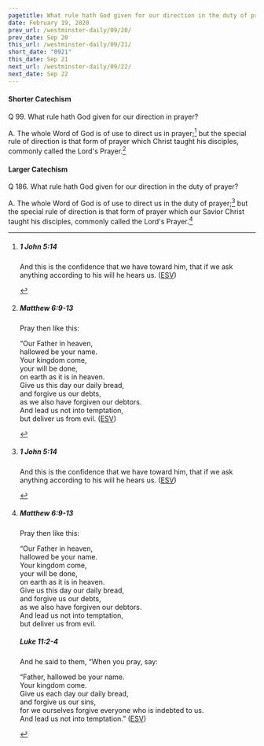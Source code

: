 ```yaml
---
pagetitle: What rule hath God given for our direction in the duty of prayer?
date: February 19, 2020
prev_url: /westminster-daily/09/20/
prev_date: Sep 20
this_url: /westminster-daily/09/21/
short_date: "0921"
this_date: Sep 21
next_url: /westminster-daily/09/22/
next_date: Sep 22
---
```


#### Shorter Catechism

<span class="q">Q 99.</span> What rule hath God given for our direction in prayer?

<span class="q">A.</span> The whole Word of God is of use to direct us in prayer;[^fnref:wsc1] but the special rule of direction is that form of prayer which Christ taught his disciples, commonly called the Lord's Prayer.[^fnref:wsc2]


[^fnref:wsc1]: <div class="esv"><h5>1 John 5:14</h5> <div class="esv-text"><p id="p62005014.01-1">And this is the confidence that we have toward him, that if we ask anything according to his will he hears us.  (<a href="http://www.esv.org" class="copyright">ESV</a>)</p> </div> </div>

[^fnref:wsc2]: <div class="esv"><h5>Matthew 6:9-13</h5> <div class="esv-text"><p id="p40006009.01-1"><span class="woc">Pray then like this:</span></p> <div class="block-indent"> <p class="line-group" id="p40006009.05-1"><span class="woc">&#8220;Our Father in heaven,<br /> hallowed be your name.</span><br />  <span class="woc">Your kingdom come,<br /> your will be done,<br /> <span class="indent"></span>on earth as it is in heaven.</span><br />  <span class="woc">Give us this day our daily bread,</span><br />  <span class="woc">and forgive us our debts,<br /> <span class="indent"></span>as we also have forgiven our debtors.</span><br />  <span class="woc">And lead us not into temptation,<br /> <span class="indent"></span>but deliver us from evil.</span>  (<a href="http://www.esv.org" class="copyright">ESV</a>)</p> </div> </div> </div>


#### Larger Catechism

<span class="q">Q 186.</span> What rule hath God given for our direction in the duty of prayer?

<span class="q">A.</span> The whole Word of God is of use to direct us in the duty of prayer;[^fnref:wlc1] but the special rule of direction is that form of prayer which our Savior Christ taught his disciples, commonly called the Lord's Prayer.[^fnref:wlc2]


[^fnref:wlc1]: <div class="esv"><h5>1 John 5:14</h5> <div class="esv-text"><p id="p62005014.01-1">And this is the confidence that we have toward him, that if we ask anything according to his will he hears us.  (<a href="http://www.esv.org" class="copyright">ESV</a>)</p> </div> </div>

[^fnref:wlc2]: <div class="esv"><h5>Matthew 6:9-13</h5> <div class="esv-text"><p id="p40006009.01-1"><span class="woc">Pray then like this:</span></p> <div class="block-indent"> <p class="line-group" id="p40006009.05-1"><span class="woc">&#8220;Our Father in heaven,<br /> hallowed be your name.</span><br />  <span class="woc">Your kingdom come,<br /> your will be done,<br /> <span class="indent"></span>on earth as it is in heaven.</span><br />  <span class="woc">Give us this day our daily bread,</span><br />  <span class="woc">and forgive us our debts,<br /> <span class="indent"></span>as we also have forgiven our debtors.</span><br />  <span class="woc">And lead us not into temptation,<br /> <span class="indent"></span>but deliver us from evil.</span></p> </div> </div><h5>Luke 11:2-4</h5> <div class="esv-text"><p id="p42011002.01-2">And he said to them, <span class="woc">&#8220;When you pray, say:</span></p> <div class="block-indent"> <p class="line-group" id="p42011002.10-2"><span class="woc">&#8220;Father, hallowed be your name.<br /> Your kingdom come.</span><br />  <span class="woc">Give us each day our daily bread,</span><br />  <span class="woc">and forgive us our sins,<br /> <span class="indent"></span>for we ourselves forgive everyone who is indebted to us.<br /> And lead us not into temptation.&#8221;</span>  (<a href="http://www.esv.org" class="copyright">ESV</a>)</p> </div> </div> </div>

